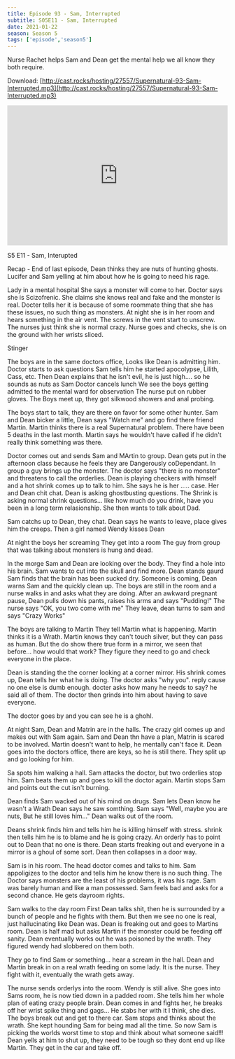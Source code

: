 ```yaml
---
title: Episode 93 - Sam, Interrupted
subtitle: S05E11 - Sam, Interrupted
date: 2021-01-22
season: Season 5
tags: ['episode','season5']
---
```


Nurse Rachet helps Sam and Dean get the mental help we all know they both require. 

Download: [http://cast.rocks/hosting/27557/Supernatural-93-Sam-Interrupted.mp3](http://cast.rocks/hosting/27557/Supernatural-93-Sam-Interrupted.mp3)

<iframe src="https://cast.rocks/player/27557/Supernatural-93-Sam-Interrupted.mp3?episodeTitle=Episode%2093%20-%20Sam%2C%20Interrupted&podcastTitle=Couple%20of%20Idjits&episodeDate=January%2023rd%2C%202021&imageURL=https%3A%2F%2Fcast.rocks%2Fhosting%2F27557%2Ffeeds%2FCAURZ.jpg" style="border: none; min-height: 265px; max-height: 320px; max-width: 558px; min-width: 270px; width: 100%; height: 100%;" scrollbars="no"></iframe>

S5 E11 - Sam, Interupted

Recap - End of last episode, Dean thinks they are nuts of hunting ghosts. 
        Lucifer and Sam yelling at him about how he is going to need his rage.

Lady in a mental hospital
She says a monster will come to her.
Doctor says she is Scizofrenic.
She claims she knows real and fake and the monster is real.
Docter tells her it is because of some roommate thing that she has these issues, no such thing as monsters.
At night she is in her room and hears something in the air vent.
The screws in the vent start to unscrew.
The nurses just think she is normal crazy.
Nurse goes and checks, she is on the ground with her wrists sliced.

Stinger

The boys are in the same doctors office, Looks like Dean is admitting him.
Doctor starts to ask questions
Sam tells him he started apocolypse, Lilith, Cass, etc.
Then Dean explains that he isn't evil, he is just high.... so he sounds as nuts as Sam
Doctor cancels lunch 
We see the boys getting admitted to the mental ward for observation
The nurse put on rubber gloves.
The Boys meet up, they got silkwood showers and anal probing.

The boys start to talk, they are there on favor for some other hunter.
Sam and Dean bicker a little, Dean says "Watch me" and go find there friend Martin.
Martin thinks there is a real Supernatural problem.
There have been 5 deaths in the last month.
Martin says he wouldn't have called if he didn't really think something was there.

Doctor comes out and sends Sam and MArtin to group.
Dean gets put in the afternoon class because he feels they are Dangerously coDependant.
In group a guy brings up the monster.
The doctor says "there is no monster" and threatens to call the orderlies.
Dean is playing checkers with himself and a hot shrink comes up to talk to him.
She says he is her ..... case.
Her and Dean chit chat.
Dean is asking ghostbusting questions.
The Shrink is asking normal shrink questions... like how much do you drink, have you been in a long term relasionship.
She then wants to talk about Dad.

Sam catchs up to Dean, they chat.
Dean says he wants to leave, place gives him the creeps.
Then a girl named Wendy kisses Dean

At night the boys her screaming
They get into a room
The guy from group that was talking about monsters is hung and dead.

In the morge Sam and Dean are looking over the body.
They find a hole into his brain.
Sam wants to cut into the skull and find more.
Dean stands gaurd
Sam finds that the brain has been sucked dry.
Someone is coming, Dean warns Sam and the quickly clean up.
The boys are still in the room and a nurse walks in and asks what they are doing.
After an awkward pregnant pause, Dean pulls down his pants, raises his arms and says "Pudding!"
The nurse says "OK, you two come with me"
They leave, dean turns to sam and says "Crazy Works"

The boys are talking to Martin
They tell Martin what is happening.
Martin thinks it is a Wrath.
Martin knows they can't touch silver, but they can pass as human.
But the do show there true form in a mirror, we seen that before... how would that work?
They figure they need to go and check everyone in the place.

Dean is standing the the corner looking at a corner mirror.
His shrink comes up, Dean tells her what he is doing.
The doctor asks "why you". reply cause no one else is dumb enough.
docter asks how many he needs to say? he said all of them.
The doctor then grinds into him about having to save everyone.

The doctor goes by and you can see he is a ghohl.

At night Sam, Dean and Matrin are in the halls.
The crazy girl comes up and makes out with Sam again.
Sam and Dean thn have a plan, Matrin is scared to be involved.
Martin doesn't want to help, he mentally can't face it.
Dean goes into the doctors office, there are keys, so he is still there.
They split up and go looking for him.

Sa spots him walking a hall.
Sam attacks the doctor, but two orderlies stop him.
Sam beats them up and goes to kill the doctor again.
Martin stops Sam and points out the cut isn't burning.

Dean finds Sam wacked out of his mind on drugs.
Sam lets Dean know he wasn't a Wrath
Dean says he saw somthing.
Sam says "Well, maybe you are nuts, But he still loves him..."
Dean walks out of the room.

Deans shrink finds him and tells him he is killing himself with stress.
shrink then tells him he is to blame and he is going crazy.
An orderly has to point out to Dean that no one is there.
Dean starts freaking out and everyone in a mirror is a ghoul of some sort.
Dean then collapses in a door way.

Sam is in his room.  The head doctor comes and talks to him.
Sam appoligizes to the doctor and tells him he know there is no such thing.
The Doctor says monsters are the least of his problems, it was his rage.  Sam was barely human and like a man possessed.
Sam feels bad and asks for a second chance.
He gets dayroom rights.

Sam walks to the day room
First Dean talks shit, then he is surrounded by a bunch of people and he fights with them.
But then we see no one is real, just hallucinating like Dean was.
Dean is freaking out and goes to Martins room.
Dean is half mad but asks Martin if the monster could be feeding off sanity.
Dean eventually works out he was poisoned by the wrath.
They figured wendy had slobbered on them both.

They go to find Sam or something... hear a scream in the hall.
Dean and Martin break in on a real wrath feeding on some lady. It is the nurse.
They fight with it, eventually the wrath gets away.

The nurse sends orderlys into the room.  Wendy is still alive.
She goes into Sams room, he is now tied down in a padded room.
She tells him her whole plan of eating crazy people brain.
Dean comes in and fights her, he breaks off her wrist spike thing and gags...
He stabs her with it I think, she dies.
The boys break out and get to there car.
Sam stops and thinks about the wrath.  She kept hounding Sam for being mad all the time.
So now Sam is picking the worlds worst time to stop and think about what someone said!!!
Dean yells at him to shut up, they need to be tough so they dont end up like Martin.
They get in the car and take off.

